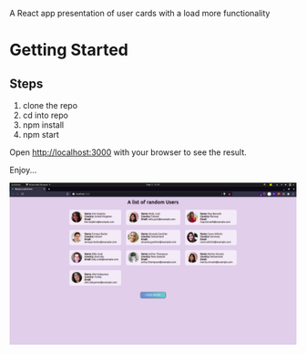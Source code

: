 A React app presentation of user cards with a load more functionality

# Getting Started

## Steps
1. clone the repo
2. cd into repo
3. npm install
4. npm start

Open [http://localhost:3000](http://localhost:3000) with your 
browser to see the result.

Enjoy...

![alt text](https://github.com/GeoffreyWN/react-load-more/blob/main/public/load-more.png?raw=true)
